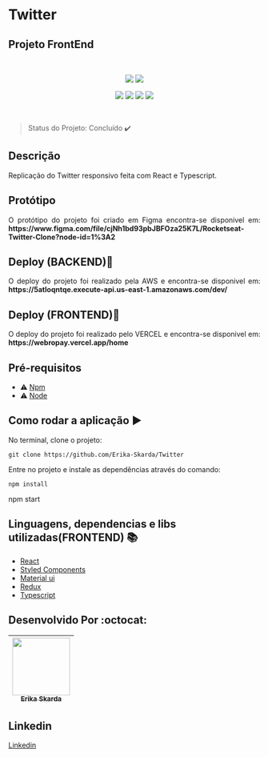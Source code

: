 # Twitter

## Projeto FrontEnd

</br>
<p align="center">
    <img src="https://img.shields.io/static/v1?label=react&message=framework&color=blue&style=for-the-badge&logo=REACT" />
    <img src="https://img.shields.io/static/v1?label=material-ui&message=library&color=green&style=for-the-badge&logo=MATERIAL-UI"/>
</p>  

<p align="center">
   <img src="https://img.shields.io/static/v1?label=typescript&message=language&color=blue&style=for-the-badge&logo=TYPESCRIPT"/>
   <img src="https://img.shields.io/static/v1?label=hooks&message=framework&color=blue&style=for-the-badge&logo=HOOKS" />
   <img src="https://img.shields.io/static/v1?label=node&message=language&color=green&style=for-the-badge&logo="NODE"/>
   <img src="https://img.shields.io/static/v1?label=styled-component&message=library&color=pink&style=for-the-badge&logo=STYLED-COMPONENTS"/>
</p> 
</br>

> Status do Projeto: Concluído :heavy_check_mark:  

## Descrição

Replicação do Twitter responsivo feita com React e Typescript.

## Protótipo

<p align="justify">
  O protótipo do projeto foi criado em Figma encontra-se disponivel em: <b>https://www.figma.com/file/cjNh1bd93pbJBFOza25K7L/Rocketseat-Twitter-Clone?node-id=1%3A2</b>
</p>

## Deploy (BACKEND):dash:

<p align="justify">
  O deploy do projeto foi realizado pela AWS e encontra-se disponivel em: <b><a target="blank href="organic-trouble.surge.sh"</a>https://5atloqntqe.execute-api.us-east-1.amazonaws.com/dev/</b>
</p>
    
## Deploy (FRONTEND):dash:

<p align="justify">
  O deploy do projeto foi realizado pelo VERCEL e encontra-se disponivel em: <b><a target="blank href="organic-trouble.surge.sh"</a>https://webropay.vercel.app/home</b>
</p>


## Pré-requisitos

- :warning: [Npm](https://www.npmjs.com/)</br>
- :warning: [Node](https://nodejs.org/en/download/)

## Como rodar a aplicação :arrow_forward:

No terminal, clone o projeto: 

```
git clone https://github.com/Erika-Skarda/Twitter
```
Entre no projeto e instale as dependências através do comando:
```
npm install
```

npm start


## Linguagens, dependencias e libs utilizadas(FRONTEND) :books:

- [React](https://pt-br.reactjs.org/)
- [Styled Components](https://styled-components.com/)
- [Material ui](https://material-ui.com/pt/)
- [Redux](https://redux.js.org/)
- [Typescript](https://reactjs.org/docs/hooks-intro.html)


## Desenvolvido Por :octocat:

| [<img src="https://avatars1.githubusercontent.com/u/60902843?s=400&u=fca9219fa3416ab4b849077b9248f71d44133283&v=4" width=115><br><sub>Erika Skarda</sub>](https://www.linkedin.com/in/erika-skarda/) | 
| :---: |


## Linkedin

[Linkedin](https://www.linkedin.com/in/erika-skarda) 
